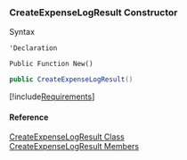 ﻿### CreateExpenseLogResult Constructor

Syntax

```vbnet
'Declaration

Public Function New()
```

```csharp
public CreateExpenseLogResult()
```

[!include[Requirements](../partials/requirements.md)]

#### Reference

[CreateExpenseLogResult Class](FChoice.Toolkits.Clarify~FChoice.Toolkits.Clarify.FieldOps.CreateExpenseLogResult.md)  
[CreateExpenseLogResult Members](FChoice.Toolkits.Clarify~FChoice.Toolkits.Clarify.FieldOps.CreateExpenseLogResult_members.md)